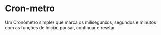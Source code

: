 # Cron-metro
Um Cronômetro simples que marca os milisegundos, segundos e minutos com as funções de Iniciar, pausar, continuar e resetar.
